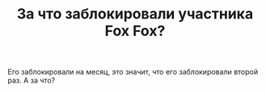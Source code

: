 ﻿---
title: "За что заблокировали участника Fox Fox?"
se.owner.user_id: 612759
se.owner.display_name: "u111"
se.owner.link: "https://ru.meta.stackoverflow.com/users/612759/u111"
se.link: "https://ru.meta.stackoverflow.com/questions/14392/%d0%97%d0%b0-%d1%87%d1%82%d0%be-%d0%b7%d0%b0%d0%b1%d0%bb%d0%be%d0%ba%d0%b8%d1%80%d0%be%d0%b2%d0%b0%d0%bb%d0%b8-%d1%83%d1%87%d0%b0%d1%81%d1%82%d0%bd%d0%b8%d0%ba%d0%b0-fox-fox"
se.question_id: 14392
se.post_type: question
---
<p>Его заблокировали на месяц, это значит, что его заблокировали второй раз. А за что?</p>
